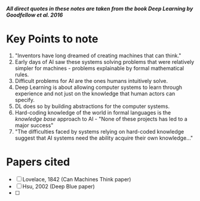 ___All direct quotes in these notes are taken from the book Deep Learning by Goodfellow et al. 2016___

# Key Points to note
1. "Inventors have long dreamed of creating machines that can think."
2. Early days of AI saw these systems solving problems that were relatively simpler for machines - problems explainable by formal mathematical rules.
3. Difficult problems for AI are the ones humans intuitively solve.
4. Deep Learning is about allowing computer systems to learn through experience and not just on the knowledge that human actors can specify.
5. DL does so by building abstractions for the computer systems.
6. Hard-coding knowledge of the world in formal languages is the _knowledge base_ approach to AI - "None of these projects has led to a major success"
7. "The difficulties faced by systems relying on hard-coded knowledge suggest that AI systems need the ability acquire their own knowledge..."

# Papers cited
 - [ ] Lovelace, 1842 (Can Machines Think paper)
 - [ ] Hsu, 2002 (Deep Blue paper)
 - [ ] 